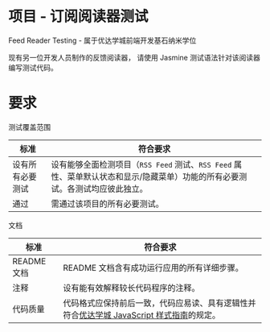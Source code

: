 # 项目 - 订阅阅读器测试

Feed Reader Testing - 属于优达学城前端开发基石纳米学位 

现有另一位开发人员制作的反馈阅读器， 请使用 Jasmine 测试语法针对该阅读器编写测试代码。

# 要求

测试覆盖范围

| 标准             | 符合要求                                                     |
| ---------------- | ------------------------------------------------------------ |
| 设有所有必要测试 | 设有能够全面检测项目（`RSS Feed` 测试、`RSS Feed` 属性、菜单默认状态和显示/隐藏菜单）功能的所有必要测试。各测试均应彼此独立。 |
| 通过             | 需通过该项目的所有必要测试。                                 |

文档

| 标准        | 符合要求                                                     |
| ----------- | ------------------------------------------------------------ |
| README 文档 | README 文档含有成功运行应用的所有详细步骤。                  |
| 注释        | 设有能有效解释较长代码程序的注释。                           |
| 代码质量    | 代码格式应保持前后一致，代码应易读、具有逻辑性并符合[优达学城 JavaScript 样式指南](http://udacity.github.io/frontend-nanodegree-styleguide/javascript.html)的规定。 |
